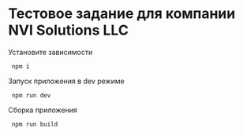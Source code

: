 # Тестовое задание для компании NVI Solutions LLC

Установите зависимости

```
 npm i
```

Запуск приложения в dev режиме

```
 npm run dev
```

Сборка приложения 

```
 npm run build
```